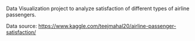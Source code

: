 Data Visualization project to analyze satisfaction of different types of airline passengers. 

Data source: https://www.kaggle.com/teejmahal20/airline-passenger-satisfaction/
